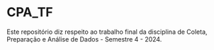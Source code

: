 # CPA_TF
Este repositório diz respeito ao trabalho final da disciplina de Coleta, Preparação e Análise de Dados - Semestre 4 - 2024.
